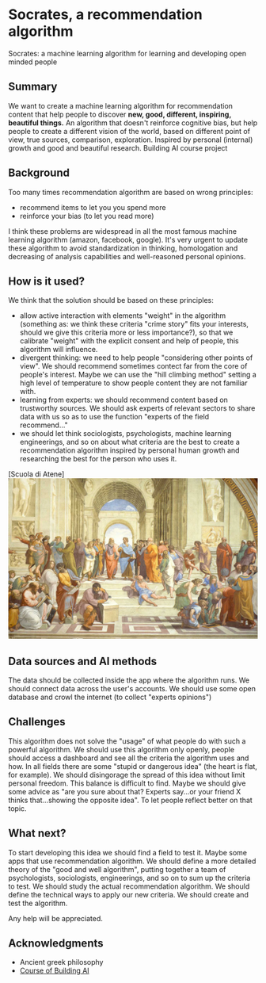 # Socrates, a recommendation algorithm

Socrates: a machine learning algorithm for learning and developing open minded people


## Summary

We want to create a machine learning algorithm for recommendation content that help people to discover **new, good, different, inspiring, beautiful things.**
An algorithm that doesn't reinforce cognitive bias, but help people to create a different vision of the world, based on different point of view, true sources, comparison, exploration. Inspired by personal (internal) growth and good and beautiful research.
Building AI course project


## Background

Too many times recommendation algorithm are based on wrong principles:

* recommend items to let you you spend more
* reinforce your bias (to let you read more)

I think these problems are widespread in all the most famous machine learning algorithm (amazon, facebook, google).
It's very urgent to update these algorithm to avoid standardization in thinking, homologation and decreasing of analysis capabilities and well-reasoned personal opinions.


## How is it used?

We think that the solution should be based on these principles:

* allow active interaction with elements "weight" in the algorithm (something as: we think these criteria "crime story" fits your interests, should we give this criteria more or less importance?), so that we calibrate "weight" with the explicit consent and help of people, this algorithm will influence.
* divergent thinking: we need to help people "considering other points of view". We should recommend sometimes contect far from the core of people's interest. Maybe we can use the "hill climbing method" setting a high level of temperature to show people content they are not familiar with.
* learning from experts: we should recommend content based on trustworthy sources. We should ask experts of relevant sectors to share data with us so as to use the function "experts of the field recommend..."
* we should let think sociologists, psychologists, machine learning engineerings, and so on about what criteria are the best to create a recommendation algorithm inspired by personal human growth and researching the best for the person who uses it.


[Scuola di Atene]
<img src="https://github.com/Lorenzo-BetterSocial/learning-machine-learning/blob/main/la-scuola-di-atene-raffaello-sanzio.jpg" width="600">


## Data sources and AI methods
The data should be collected inside the app where the algorithm runs.
We should connect data across the user's accounts.
We should use some open database and crowl the internet (to collect "experts opinions")


## Challenges

This algorithm does not solve the "usage" of what people do with such a powerful algorithm.
We should use this algorithm only openly, people should access a dashboard and see all the criteria the algorithm uses and how.
In all fields there are some "stupid or dangerous idea" (the heart is flat, for example). We should disingorage the spread of this idea without limit personal freedom. This balance is difficult to find.
Maybe we should give some advice as "are you sure about that? Experts say...or your friend X thinks that...showing the opposite idea". To let people reflect better on that topic.


## What next?

To start developing this idea we should find a field to test it. Maybe some apps that use recommendation algorithm. 
We should define a more detailed theory of the "good and well algorithm", putting together a team of psychologists, sociologists, engineerings, and so on to sum up the criteria to test.
We should study the actual recommendation algorithm.
We should define the technical ways to apply our new criteria.
We should create and test the algorithm.

Any help will be appreciated.


## Acknowledgments

* Ancient greek philosophy
* [Course of Building AI](https://buildingai.elementsofai.com/) 

